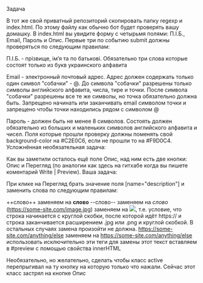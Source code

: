 Задача

В тот же свой приватный репозиторий скопировать папку regexp и index.html. По этому файлу как обычно бот будет проверять вашу домашку.
В index.html вы увидите форму с четырьмя полями: П.І.Б., Email, Пароль и Опис. Первые три по событию submit должны проверяться по следующим правилам:


П.І.Б. - прізвище, імʼя та по батькові. Обязательно три слова которые состоят только из букв украинского алфавита

Email - электронный почтовый адрес. Адрес должен содержать только один символ "собачки" - @. До символа "собачки" разрешены только символы английского алфавита, числа, тире и точки. После символа "собачки" разрешены все те же символы, но точка обязательно должна быть. Запрещено начинать или заканчивать email символом точки и запрещено чтобы точки находились рядом с символом @

Пароль - должен быть не менее 8 символов. Состоять должен обязательно из больших и маленьких символов английского алфавита и чисел.
Поля которые прошли проверку должны поменять свой background-color на #C2E0C6, если не прошли то на #F9D0C4.
Усложнённая необязательная задача:

Как вы заметили осталось ещё поле Опис, над ним есть две кнопки: Опис и Перегляд (по аналогии как здесь на гитхабе когда вы пишете коментарий Write | Preview). Ваша задача:

При клике на Перегляд брать значение поля [name="description"] и заменить слова по следующим правилам:

++слово++ заменяем на <strong>слово</strong>
--слово-- заменяем на <i>слово</i>
(https://some-site.com/image.jpg) заменяем на <img src="https://some-site.com/image.jpg"/>, т.е. условие, что строка начинается с круглой скобки, после которой идёт https:// и строка заканчивается расширением .jpg или .png и круглой скобкой. В остальных случаях замена произойти не должна.
https://some-site.com/anything/else заменяем на <a href="https://some-site.com/anything/else">https://some-site.com/anything/else</a>
использовать исключительно эти теги для замены
этот текст вставляем в #preview с помощью свойства innerHTML

Необязательно, но желательно, сделать чтобы класс active перепрыгивал на ту кнопку на которую только что нажали. Сейчас этот класс застрял на кнопке Опис

